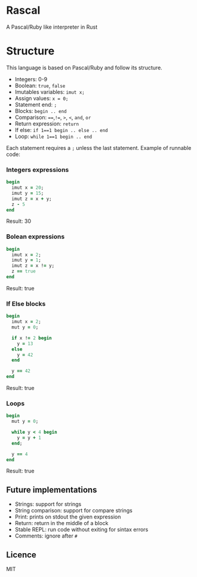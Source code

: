 # Rascal
A Pascal/Ruby like interpreter in Rust

# Structure
This language is based on Pascal/Ruby and follow its structure.

  * Integers: 0-9
  * Boolean: `true`, `false`
  * Imutables variables: `imut x;`
  * Assign values: `x = 0;`
  * Statement end: `;`
  * Blocks: `begin .. end`
  * Comparison: `==`,`!=`, `>`, `<`, `and`, `or`
  * Return expression: `return`
  * If else: `if 1==1 begin .. else .. end`
  * Loop: `while 1==1 begin .. end`

Each statement requires a `;` unless the last statement. Example of runnable code:
### Integers expressions
```ruby
begin
  imut x = 20;
  imut y = 15;
  imut z = x + y;
  z - 5
end
```
Result: 30

### Bolean expressions
```ruby
begin
  imut x = 2;
  imut y = 1;
  imut z = x != y;
  z == true
end
```
Result: true

### If Else blocks
```ruby
begin
  imut x = 2;
  mut y = 0;

  if x != 2 begin
    y = 13
  else
    y = 42
  end

  y == 42
end
```
Result: true

### Loops
```ruby
begin
  mut y = 0;

  while y < 4 begin
    y = y + 1
  end;

  y == 4
end
```
Result: true

## Future implementations
  * Strings: support for strings
  * String comparison: support for compare strings
  * Print: prints on stdout the given expression
  * Return: return in the middle of a block
  * Stable REPL: run code without exiting for sintax errors
  * Comments: ignore after `#`

## Licence
MIT
